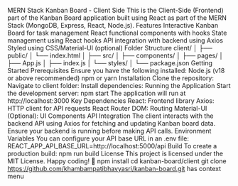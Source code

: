 MERN Stack Kanban Board - Client Side
This is the Client-Side (Frontend) part of the Kanban Board application built using React as part of the MERN Stack (MongoDB, Express, React, Node.js).
Features
Interactive Kanban Board for task management
React functional components with hooks
State management using React hooks
API integration with backend using Axios
Styled using CSS/Material-UI (optional)
Folder Structure
client/
│
├── public/
│   └── index.html
│
├── src/
│   ├── components/
│   ├── pages/
│   ├── App.js
│   ├── index.js
│   └── styles/
│
└── package.json
Getting Started
Prerequisites
Ensure you have the following installed:
Node.js (v18 or above recommended)
npm or yarn
Installation
Clone the repository:
Navigate to client folder:
Install dependencies:
Running the Application
Start the development server:
npm start
The application will run at http://localhost:3000
Key Dependencies
React: Frontend library
Axios: HTTP client for API requests
React Router DOM: Routing
Material-UI (Optional): UI Components
API Integration
The client interacts with the backend API using Axios for fetching and updating Kanban board data. Ensure your backend is running before making API calls.
Environment Variables
You can configure your API base URL in an .env file:
REACT_APP_API_BASE_URL=http://localhost:5000/api
Build
To create a production build:
npm run build
License
This project is licensed under the MIT License.
Happy coding! 🚀
npm install
cd kanban-board/client
git clone https://github.com/khambampatibhavyasri/kanban-board.git
has context menu
